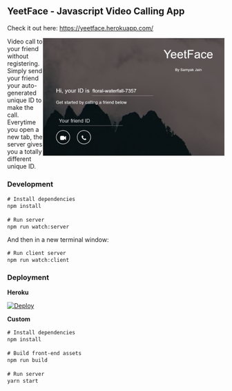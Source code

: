 ## YeetFace - Javascript Video Calling App
Check it out here: https://yeetface.herokuapp.com/  

<img align="right" width="420" src="https://github.com/Thinkeraty/yeetface/blob/master/screenshots/Annotation%202020-09-09%20085234.png"  alt =" " style="border: solid 1px #d4d4d4" />
  
Video call to your friend without registering. 
Simply send your friend your auto-generated unique ID to make the call.  
Everytime you open a new tab, the server gives you a totally different unique ID.

### Development

```
# Install dependencies
npm install

# Run server
npm run watch:server
```
And then in a new terminal window:
````
# Run client server
npm run watch:client
````
### Deployment

**Heroku**

[![Deploy](https://www.herokucdn.com/deploy/button.svg)](https://heroku.com/deploy?template=https://github.com/Thinkeraty/yeetface/tree/master)

**Custom**
```
# Install dependencies
npm install

# Build front-end assets
npm run build

# Run server
yarn start
```
